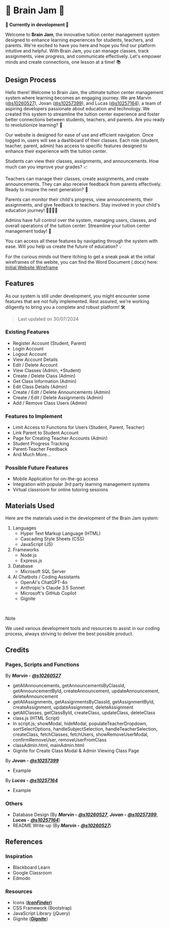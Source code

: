 # 🧠 Brain Jam 🧠
**🚧 Currently in development 🚧**

Welcome to **Brain Jam**, the innovative tuition center management system designed to enhance learning experiences for students, teachers, and parents. We're excited to have you here and hope you find our platform intuitive and helpful. With Brain Jam, you can manage classes, track assignments, view progress, and communicate effectively. Let's empower minds and create connections, one lesson at a time! 📚

## Design Process

Hello there! Welcome to Brain Jam, the ultimate tuition center management system where learning becomes an engaging journey. We are Marvin ([@s10260527](https://github.com/s10260527)), Jovan ([@s10257399](https://github.com/LifeRaider)), and Lucas ([@s10257164](https://github.com/LoocasToh)), a team of aspiring developers passionate about education and technology. We created this system to streamline the tuition center experience and foster better connections between students, teachers, and parents. Are you ready to revolutionize learning? 🚀

Our website is designed for ease of use and efficient navigation. Once logged in, users will see a dashboard of their classes. Each role (student, teacher, parent, admin) has access to specific features designed to enhance their experience with the tuition center.

Students can view their classes, assignments, and announcements. How much can you improve your grades? 📈

Teachers can manage their classes, create assignments, and create announcements. They can also receive feedback from parents effectively. Ready to inspire the next generation? 🍎

Parents can monitor their child's progress, view announcements, their assignments, and give feedback to teachers. Stay involved in your child's education journey! 👨‍👩‍👧‍👦

Admins have full control over the system, managing users, classes, and overall operations of the tuition center. Streamline your tuition center management today! 🏫

You can access all these features by navigating through the system with ease. Will you help us create the future of education? 💡

For the curious minds out there itching to get a sneak peak at the initial wireframes of the webite, you can find the Word Document (.docx) here: [Initial Website Wireframe](/BED%20Checkpoint%201%20Wireframes.docx)

## Features

As our system is still under development, you might encounter some features that are not fully implemented. Rest assured, we're working diligently to bring you a complete and robust platform! 🛠️
>Last updated on 30/07/2024
### Existing Features
- Register Account (Student, Parent)
- Login Account
- Logout Account
- View Account Details
- Edit / Delete Account
- View Classes (Admin, *Student)
- Create / Delete Class (Admin)
- Get Class Information (Admin)
- Edit Class Details (Admin)
- Create / Edit / Delete Announcements (Admin)
- Create / Edit / Delete Assignments (Admin)
- Add / Remove Class Users (Admin)

### Features to Implement
- Limit Access to Functions for Users (Student, Parent, Teacher)
- Link Parent to Student Account
- Page for Creating Teacher Accounts (Admin)
- Student Progress Tracking
- Parent-Teacher Feedback
- And Much More...

### Possible Future Features
- Mobile Application for on-the-go access
- Integration with popular 3rd party learning management systems
- Virtual classroom for online tutoring sessions

## Materials Used

Here are the materials used in the development of the Brain Jam system:

1. Languages
    - Hyper Text Markup Language (HTML)
    - Cascading Style Sheets (CSS)
    - JavaScript (JS)
2. Frameworks
    - Node.js
    - Express.js
3. Database
    - Microsoft SQL Server
4. AI Chatbots / Coding Assistants
    - OpenAI's ChatGPT-4o
    - Anthropic's Claude 3.5 Sonnet
    - Microsoft's GitHub Copilot
    - Gignite
<br>

> [!NOTE]
> We used various development tools and resources to assist in our coding process, always striving to deliver the best possible product.

## Credits

### Pages, Scripts and Functions
By ***Marvin -*** [***@s10260527***](https://github.com/s10260527)
- getAllAnnouncements, getAnnouncementsByClassId, getAnnouncementById, createAnnouncement, updateAnnouncement, deleteAnnouncement
- getAllAssignments, getAssignmentsByClassId, getAssignmentById, createAssignment, updateAssignment, deleteAssignment
- getAllClasses, getClassById, createClass, updateClass, deleteClass
- class.js (HTML Script)
- In script.js; showModal, hideModal, populateTeacherDropdown, sortSelectOptions, handleSubjectSelection, handleTeacherSelection, createClass, fetchClasses, fetchUsers, showRemoveUserModal, confirmRemoveUser, removeUserFromClass
- classAdmin.html, mainAdmin.html
- Gignite for Create Class Modal & Admin Viewing Class Page

By ***Jovan -*** [***@s10257399***](https://github.com/LifeRaider)
- Example

By ***Lucas -*** [***@s10257164***](https://github.com/LoocasToh)
- Example

### Others
- Database Design (By ***Marvin -*** [***@s10260527***](https://github.com/s10260527), ***Jovan -*** [***@s10257399***](https://github.com/LifeRaider), ***Lucas -*** [***@s10257164***](https://github.com/LoocasToh))
- README Write-up (By ***Marvin -*** [***@s10260527***](https://github.com/s10260527))

## References

### Inspiration
- Blackboard Learn
- Google Classroom
- Edmodo

### Resources
- Icons ([***IconFinder***](https://www.iconfinder.com/))
- CSS Framework (Bootstrap)
- JavaScript Library (jQuery)
- Gignite ([***Gignite***](https://www.gignite.ai/))
